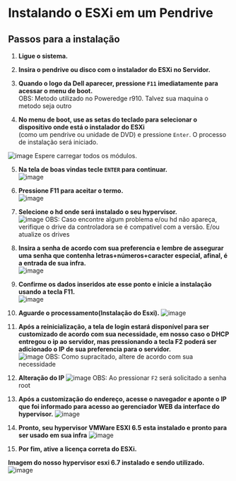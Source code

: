 # Instalando o ESXi em um Pendrive

## Passos para a instalação  

1. **Ligue o sistema.**  

2. **Insira o pendrive ou disco com o instalador do ESXi no Servidor.**  

3. **Quando o logo da Dell aparecer, pressione `F11` imediatamente para acessar o menu de boot.**  
OBS: Metodo utilizado no Poweredge r910. Talvez sua maquina o metodo seja outro

4. **No menu de boot, use as setas do teclado para selecionar o dispositivo onde está o instalador do ESXi**  
   (como um pendrive ou unidade de DVD) e pressione `Enter`. O processo de instalação será iniciado.
   
  ![image](https://github.com/user-attachments/assets/e861ffee-3bc8-4bc7-aad0-6b5a9974ba8a)
   Espere carregar todos os módulos.

5. **Na tela de boas vindas tecle `ENTER` para continuar.**  
![image](https://github.com/user-attachments/assets/c700e8d8-27e6-437d-8301-13516fd5a92c)


6. **Pressione F11 para aceitar o termo.**  
![image](https://github.com/user-attachments/assets/1e6e97d0-9ef2-4255-a07d-bd6fd2d30303)

7. **Selecione o hd onde será instalado o seu hypervisor.**  
![image](https://github.com/user-attachments/assets/af0b356f-b54a-4f42-8f75-e7ec3f1d3f3b)
OBS: Caso encontre algum problema e/ou hd não apareça, verifique o drive da controladora se é compativel com a versão. E/ou atualize os drives

8. **Insira a senha de acordo com sua preferencia e lembre de assegurar uma senha que contenha letras+números+caracter especial, afinal, é a entrada de sua infra.**  
![image](https://github.com/user-attachments/assets/2a216dc1-3de6-4dea-a861-129ffb8025aa)

9. **Confirme os dados inseridos ate esse ponto e inicie a instalação usando a tecla F11.**  
![image](https://github.com/user-attachments/assets/267749ea-812f-4644-b3bf-f53a39e97ffe)

10. **Aguarde o processamento(Instalação do Esxi).**
![image](https://github.com/user-attachments/assets/2a84cfb1-1b1d-4e9c-a791-dacd1fcdcda2)


11. **Após a reinicialização, a tela de login estará disponível para ser customizado de acordo com sua necessidade, em nosso caso o DHCP entregou o ip ao servidor, mas pressionando a tecla F2 poderá ser adicionado o IP de sua preferencia para o servidor.**  
![image](https://github.com/user-attachments/assets/9df37f18-36af-456d-82d4-dd4790b35e38)
OBS: Como supracitado, altere de acordo com sua necessidade

12. **Alteração do IP**
![image](https://github.com/user-attachments/assets/3793212b-4184-4173-80f3-af9da4d57fdb)
OBS: Ao pressionar `F2` será solicitado a senha root

13. **Após a customização do endereço, acesse o navegador e aponte o IP que foi informado para acesso ao gerenciador WEB da interface do hypervisor.**
![image](https://github.com/user-attachments/assets/c4c98b87-ebd6-4ba6-9610-9802643e9822)

14. **Pronto, seu hypervisor VMWare ESXI 6.5 esta instalado e pronto para ser usado em sua infra**
![image](https://github.com/user-attachments/assets/81ecd089-098b-4784-a4b4-3399e443d739)

15. **Por fim, ative a licença correta do ESXi.**

**Imagem do nosso hypervisor esxi 6.7 instalado e sendo utilizado.**
![image](https://github.com/user-attachments/assets/81b28685-384a-4dee-bdd2-24e806d0e66e)

